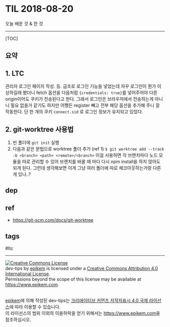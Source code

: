 # TIL 2018-08-20

오늘 배운 것 & 한 것

--------------------------

[TOC]
## 요약

## 1. LTC

관리자 로그인 페이지 작성. 등. 급조로 로그인 기능을 넣었는데 자꾸 로그인이 뭔가 이상하길래 봤더니 fetch 옵션을 다음처럼 `{credentials: true}`를 넣어주어야 다른 origin이어도 쿠키가 전송된다고 한다. 그래서 로그인은 브라우저에서 전송하는게 아니니 필요 없을거 같기도 하지만 어쨌든 register 빼고 전부 해당 옵션을 추가해 주니 잘 작동한다. 단 한 개의 쿠키 `connect.sid` 로 로그인 정보가 유지되고 있었다.


## 2. git-worktree 사용법

1. 빈 폴더에 `git init` 실행
2. 다음과 같은 문법으로 worktree 폴더 추가 (ref 1)
`$ git worktree add --track -b <branch> <path> <remote>/<branch>`
이걸 사용하면 각 브랜치마다 노드 모듈을 따로 관리할 수 있어 브랜치를 바꿀 때 마다 다시 npm install을 하지 않아도 되게 된다.
그런데 생각해보면 이게 그냥 여러 폴더에 따로 체크아웃하는거랑 다른게 있나..?

## dep

## ref
- https://git-scm.com/docs/git-worktree

## tags
  #ltc



--------------------------


<!-- license start -->

<a rel="license" href="http://creativecommons.org/licenses/by/4.0/"><img alt="Creative Commons License" style="border-width:0" src="https://i.creativecommons.org/l/by/4.0/88x31.png" /></a>
<br /><span xmlns:dct="http://purl.org/dc/terms/" property="dct:title">dev-tips</span> by <a xmlns:cc="http://creativecommons.org/ns#" href="https://www.github.com/epikem/dev-tips" property="cc:attributionName" rel="cc:attributionURL">epikem</a> is licensed under a <a rel="license" href="http://creativecommons.org/licenses/by/4.0/">Creative Commons Attribution 4.0 International License</a>.<br />Permissions beyond the scope of this license may be available at <a xmlns:cc="http://creativecommons.org/ns#" href="https://www.epikem.com" rel="cc:morePermissions">https://www.epikem.com</a>.

<br /><a xmlns:cc="http://creativecommons.org/ns#" href="https://www.github.com/epikem/dev-tips" property="cc:attributionName" rel="cc:attributionURL">epikem</a>에 의해 작성된 <span xmlns:dct="http://purl.org/dc/terms/" property="dct:title">dev-tips</span>는 <a rel="license" href="http://creativecommons.org/licenses/by/4.0/">크리에이티브 커먼즈 저작자표시 4.0 국제 라이선스</a>에 따라 이용할 수 있습니다.<br />이 라이선스의 범위 이외의 이용허락을 얻기 위해서는 <a xmlns:cc="http://creativecommons.org/ns#" href="https://www.epikem.com" rel="cc:morePermissions">https://www.epikem.com</a>을 참조하십시오.

<!-- license end -->